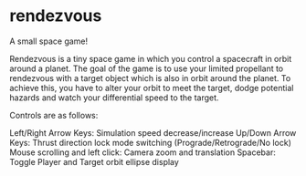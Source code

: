 # rendezvous
A small space game!

Rendezvous is a tiny space game in which you control a spacecraft in orbit around a planet. The goal of the game is to use your limited propellant to rendezvous with a target object which is also in orbit around the planet. To achieve this, you have to alter your orbit to meet the target, dodge potential hazards and watch your differential speed to the target.


Controls are as follows:

Left/Right Arrow Keys: Simulation speed decrease/increase
Up/Down Arrow Keys: Thrust direction lock mode switching (Prograde/Retrograde/No lock)
Mouse scrolling and left click: Camera zoom and translation
Spacebar: Toggle Player and Target orbit ellipse display

